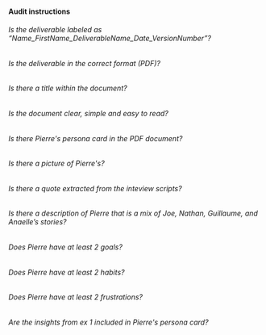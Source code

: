 #### Audit instructions

###### Is the deliverable labeled as “Name_FirstName_DeliverableName_Date_VersionNumber”?
###### Is the deliverable in the correct format (PDF)?
###### Is there a title within the document?
###### Is the document clear, simple and easy to read?
###### Is there Pierre's persona card in the PDF document?
###### Is there a picture of Pierre's?
###### Is there a quote extracted from the inteview scripts?
###### Is there a description of Pierre that is a mix of Joe, Nathan, Guillaume, and Anaelle’s stories?
###### Does Pierre have at least 2 goals?
###### Does Pierre have at least 2 habits?
###### Does Pierre have at least 2 frustrations?
###### Are the insights from ex 1 included in Pierre's persona card?
